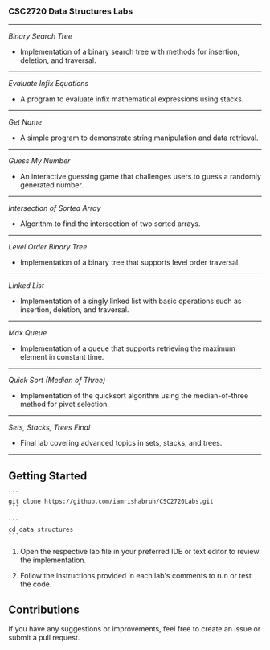 ### CSC2720 Data Structures Labs 
_______________________________________________________________________________________________________________________________________

_Binary Search Tree_

- Implementation of a binary search tree with methods for insertion, deletion, and traversal.
_______________________________________________________________________________________________________________________________________

_Evaluate Infix Equations_

- A program to evaluate infix mathematical expressions using stacks.
_______________________________________________________________________________________________________________________________________

_Get Name_

- A simple program to demonstrate string manipulation and data retrieval.
_______________________________________________________________________________________________________________________________________

_Guess My Number_

- An interactive guessing game that challenges users to guess a randomly generated number.
_______________________________________________________________________________________________________________________________________

_Intersection of Sorted Array_

- Algorithm to find the intersection of two sorted arrays.
_______________________________________________________________________________________________________________________________________

_Level Order Binary Tree_

- Implementation of a binary tree that supports level order traversal.
_______________________________________________________________________________________________________________________________________

_Linked List_

- Implementation of a singly linked list with basic operations such as insertion, deletion, and traversal.
_______________________________________________________________________________________________________________________________________

_Max Queue_

- Implementation of a queue that supports retrieving the maximum element in constant time.
_______________________________________________________________________________________________________________________________________

_Quick Sort (Median of Three)_

- Implementation of the quicksort algorithm using the median-of-three method for pivot selection.
_______________________________________________________________________________________________________________________________________

_Sets, Stacks, Trees Final_

- Final lab covering advanced topics in sets, stacks, and trees.
_______________________________________________________________________________________________________________________________________

## Getting Started

    ```
    git clone https://github.com/iamrishabruh/CSC2720Labs.git
    ```

    ```
    cd data_structures
    ```

1. Open the respective lab file in your preferred IDE or text editor to review the implementation.

2. Follow the instructions provided in each lab's comments to run or test the code.

## Contributions

If you have any suggestions or improvements, feel free to create an issue or submit a pull request.
